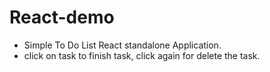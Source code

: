 # React-demo
* Simple To Do List React standalone Application.
* click on task to finish task, click again for delete the task.
